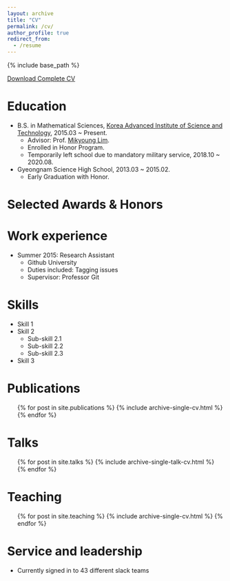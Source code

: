 ```yaml
---
layout: archive
title: "CV"
permalink: /cv/
author_profile: true
redirect_from:
  - /resume
---
```


{% include base_path %}

[Download Complete CV](/files/CV_Brian.pdf)

Education
======
* B.S. in Mathematical Sciences, [Korea Advanced Institute of Science and Technology](https://www.kaist.ac.kr/en/), 2015.03 ~ Present.
  * Advisor: Prof. [Mikyoung Lim](https://www.mikyounglim.net/home).
  * Enrolled in Honor Program.
  * Temporarily left school due to mandatory military service, 2018.10 ~ 2020.08.
* Gyeongnam Science High School, 2013.03 ~ 2015.02.
  * Early Graduation with Honor.
  
Selected Awards & Honors
======

Work experience
======
* Summer 2015: Research Assistant
  * Github University
  * Duties included: Tagging issues
  * Supervisor: Professor Git
  
Skills
======
* Skill 1
* Skill 2
  * Sub-skill 2.1
  * Sub-skill 2.2
  * Sub-skill 2.3
* Skill 3

Publications
======
  <ul>{% for post in site.publications %}
    {% include archive-single-cv.html %}
  {% endfor %}</ul>
  
Talks
======
  <ul>{% for post in site.talks %}
    {% include archive-single-talk-cv.html %}
  {% endfor %}</ul>
  
Teaching
======
  <ul>{% for post in site.teaching %}
    {% include archive-single-cv.html %}
  {% endfor %}</ul>
  
Service and leadership
======
* Currently signed in to 43 different slack teams
